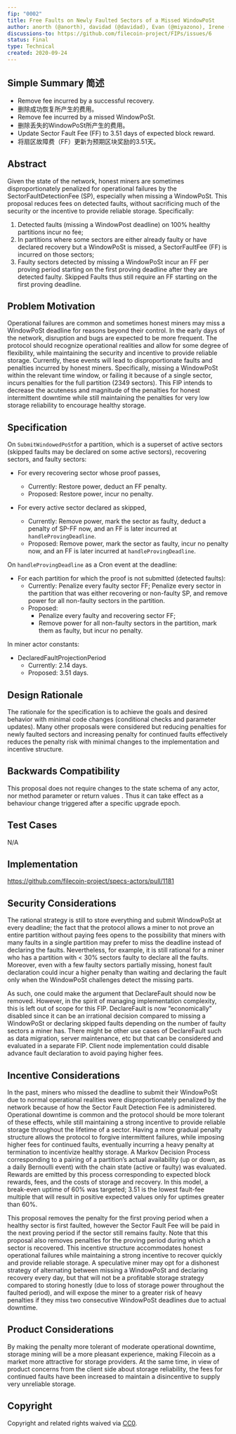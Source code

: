 ```yaml
---
fip: "0002"
title: Free Faults on Newly Faulted Sectors of a Missed WindowPoSt
author: anorth (@anorth), davidad (@davidad), Evan (@miyazono), Irene (@irenegia), Luca (@lucaniz), Nicola (@nicola), ZX (@zixuanzh)
discussions-to: https://github.com/filecoin-project/FIPs/issues/6
status: Final
type: Technical
created: 2020-09-24
---
```


## Simple Summary 简述

* Remove fee incurred by a successful recovery.
* 删除成功恢复所产生的费用。
* Remove fee incurred by a missed WindowPoSt.
* 删除丢失的WindowPoSt所产生的费用。
* Update Sector Fault Fee (FF) to 3.51 days of expected block reward.
* 将扇区故障费（FF）更新为预期区块奖励的3.51天。

## Abstract
Given the state of the network, honest miners are sometimes disproportionately penalized for operational failures by the SectorFaultDetectionFee (SP), especially when missing a WindowPoSt. This proposal reduces fees on detected faults, without sacrificing much of the security or the incentive to provide reliable storage. 
Specifically:
1. Detected faults (missing a WindowPost deadline) on 100% healthy partitions incur no fee; 
2. In partitions where some sectors are either already faulty or have declared recovery but a WindowPoSt is missed, a SectorFaultFee (FF) is incurred on those sectors;
3. Faulty sectors detected by missing a WindowPoSt incur an FF per proving period starting on the first proving deadline after they are detected faulty. Skipped Faults thus still require an FF starting on the first proving deadline.

## Problem Motivation
Operational failures are common and sometimes honest miners may miss a WindowPoSt deadline for reasons beyond their control. In the early days of the network, disruption and bugs are expected to be more frequent. The protocol should recognize operational realities and allow for some degree of flexibility, while maintaining the security and incentive to provide reliable storage. Currently, these events will lead to disproportionate faults and penalties incurred by honest miners. Specifically, missing a WindowPoSt within the relevant time window, or failing it because of a single sector, incurs penalties for the full partition (2349 sectors). This FIP intends to decrease the acuteness and magnitude of the penalties for honest intermittent downtime while still maintaining the penalties for very low storage reliability to encourage healthy storage.

## Specification
On `SubmitWindowedPoSt`for a partition, which is a superset of active sectors (skipped faults may be declared on some active sectors), recovering sectors, and faulty sectors:
* For every recovering sector whose proof passes,
  * Currently: Restore power, deduct an FF penalty.
  * Proposed: Restore power, incur no penalty.

* For every active sector declared as skipped,
  * Currently: Remove power, mark the sector as faulty, deduct a penalty of SP-FF now, and an FF is later incurred at `handleProvingDeadline`. 
  * Proposed: Remove power, mark the sector as faulty, incur no penalty now, and an FF is later incurred at `handleProvingDeadline`.

On `handleProvingDeadline` as a Cron event at the deadline:

* For each partition for which the proof is not submitted (detected faults):
  * Currently: Penalize every faulty sector FF; Penalize every sector in the partition that was either recovering or non-faulty SP, and remove power for all non-faulty sectors in the partition. 
  * Proposed:
    * Penalize every faulty and recovering sector FF;
    * Remove power for all non-faulty sectors in the partition, mark them as faulty, but incur no penalty. 

In miner actor constants:
* DeclaredFaultProjectionPeriod
  * Currently: 2.14 days.
  * Proposed: 3.51 days.

## Design Rationale
The rationale for the specification is to achieve the goals and desired behavior with minimal code changes (conditional checks and parameter updates). Many other proposals were considered but reducing penalties for newly faulted sectors and increasing penalty for continued faults effectively reduces the penalty risk with minimal changes to the implementation and incentive structure.  

## Backwards Compatibility
This proposal does not require changes to the state schema of any actor, nor method parameter or return values . Thus it can take effect as a behaviour change triggered after a specific upgrade epoch.

## Test Cases
N/A

## Implementation
https://github.com/filecoin-project/specs-actors/pull/1181

## Security Considerations
The rational strategy is still to store everything and submit WindowPoSt at every deadline; the fact that the protocol allows a miner to not prove an entire partition without paying fees opens to the possibility that miners with many faults in a single partition may prefer to miss the deadline instead of declaring the faults. Nevertheless, for example, it is still rational for a miner who has a partition with < 30% sectors faulty to declare all the faults. Moreover, even with a few faulty sectors partially missing, honest fault declaration could incur a higher penalty than waiting and declaring the fault only when the WindowPoSt challenges detect the missing parts. 

As such, one could make the argument that DeclareFault should now be removed. However, in the spirit of managing implementation complexity, this is left out of scope for this FIP. DeclareFault is now “economically” disabled since it can be an irrational decision compared to missing a WindowPoSt or declaring skipped faults depending on the number of faulty sectors a miner has. There might be other use cases of DeclareFault such as data migration, server maintenance, etc but that can be considered and evaluated in a separate FIP. Client node implementation could disable advance fault declaration to avoid paying higher fees.

## Incentive Considerations
In the past, miners who missed the deadline to submit their WindowPoSt due to normal operational realities were disproportionately penalized by the network because of how the Sector Fault Detection Fee is administered. Operational downtime is common and the protocol should be more tolerant of these effects, while still maintaining a strong incentive to provide reliable storage throughout the lifetime of a sector. Having a more gradual penalty structure allows the protocol to forgive intermittent failures, while imposing higher fees for continued faults, eventually incurring a heavy penalty at termination to incentivize healthy storage. A Markov Decision Process corresponding to a pairing of a partition’s actual availability (up or down, as a daily Bernoulli event) with the chain state (active or faulty) was evaluated. Rewards are emitted by this process corresponding to expected block rewards, fees, and the costs of storage and recovery. In this model, a break-even uptime of 60% was targeted; 3.51 is the lowest fault-fee multiple that will result in positive expected values only for uptimes greater than 60%.

This proposal removes the penalty for the first proving period when a healthy sector is first faulted, however the Sector Fault Fee will be paid in the next proving period if the sector still remains faulty. Note that this proposal also removes penalties for the proving period during which a sector is recovered. This incentive structure accommodates honest operational failures while maintaining a strong incentive to recover quickly and provide reliable storage. A speculative miner may opt for a dishonest strategy of alternating between missing a WindowPoSt and declaring recovery every day, but that will not be a profitable storage strategy compared to storing honestly (due to loss of storage power throughout the faulted period), and will expose the miner to a greater risk of heavy penalties if they miss two consecutive WindowPoSt deadlines due to actual downtime.

## Product Considerations
By making the penalty more tolerant of moderate operational downtime, storage mining will be a more pleasant experience, making Filecoin as a market more attractive for storage providers. At the same time, in view of product concerns from the client side about storage reliability, the fees for continued faults have been increased to maintain a disincentive to supply very unreliable storage.

## Copyright
Copyright and related rights waived via [CC0](https://creativecommons.org/publicdomain/zero/1.0/).
